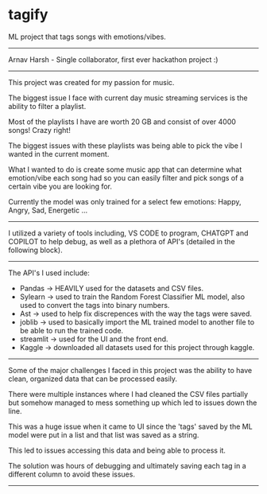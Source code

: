 # tagify #

ML project that tags songs with emotions/vibes.

________________________________________________________________________________________

Arnav Harsh - Single collaborator, first ever hackathon project :)

________________________________________________________________________________________

This project was created for my passion for music.

The biggest issue I face with current day music streaming services is the ability to filter a playlist.

Most of the playlists I have are worth 20 GB and consist of over 4000 songs! Crazy right!

The biggest issues with these playlists was being able to pick the vibe I wanted in the current moment.

What I wanted to do is create some music app that can determine what emotion/vibe each song had so you can easily filter
and pick songs of a certain vibe you are looking for.

Currently the model was only trained for a select few emotions: Happy, Angry, Sad, Energetic ...

________________________________________________________________________________________

I utilized a variety of tools including, VS CODE to program, CHATGPT and COPILOT to help debug, as well as a plethora of API's (detailed in the following block).

________________________________________________________________________________________

The API's I used include:
- Pandas -> HEAVILY used for the datasets and CSV files.
- Sylearn  -> used to train the Random Forest Classifier ML model, also used to convert the tags into binary numbers.
- Ast -> used to help fix discrepences with the way the tags were saved.
- joblib -> used to basically import the ML trained model to another file to be able to run the trained code.
- streamlit -> used for the UI and the front end.
- Kaggle -> downloaded all datasets used for this project through kaggle.

________________________________________________________________________________________

Some of the major challenges I faced in this project was the ability to have clean, organized data that can be processed easily.

There were multiple instances where I had cleaned the CSV files partially but somehow managed to mess something up which led to issues down the line.

This was a huge issue when it came to UI since the 'tags' saved by the ML model were put in a list and that list was saved as a string.

This led to issues accessing this data and being able to process it.

The solution was hours of debugging and ultimately saving each tag in a different column to avoid these issues.

________________________________________________________________________________________
